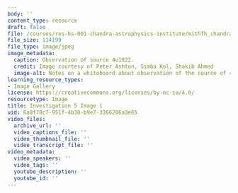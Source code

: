 ```yaml
---
body: ''
content_type: resource
draft: false
file: /courses/res-hs-001-chandra-astrophysics-institute/mithfh_chandra_inv5_obsumm.jpg
file_size: 114199
file_type: image/jpeg
image_metadata:
  caption: Observation of source 4u1822.
  credit: Image courtesy of Peter Ashton, Simba Kol, Shakib Ahmed
  image-alt: Notes on a whiteboard about observation of the source of 4u1822
learning_resource_types:
- Image Gallery
license: https://creativecommons.org/licenses/by-nc-sa/4.0/
resourcetype: Image
title: Investigation 5 Image 1
uid: 8a8f78c7-951f-4b30-b9e7-3366206a3e65
video_files:
  archive_url: ''
  video_captions_file: ''
  video_thumbnail_file: ''
  video_transcript_file: ''
video_metadata:
  video_speakers: ''
  video_tags: ''
  youtube_description: ''
  youtube_id: ''
---
```

